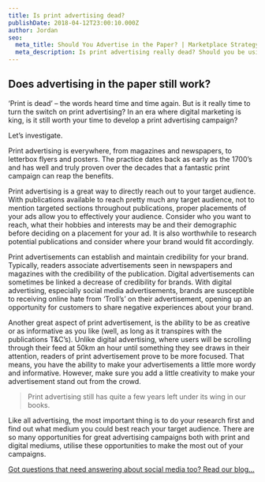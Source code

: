 ```yaml
---
title: Is print advertising dead?
publishDate: 2018-04-12T23:00:10.000Z
author: Jordan
seo:
  meta_title: Should You Advertise in the Paper? | Marketplace Strategy Solutions
  meta_description: Is print advertising really dead? Should you be using print adcertising in your business? Are there benfits of this medium over digital advertising?
---
```

## Does advertising in the paper still work?

‘Print is dead’ – the words heard time and time again. But is it really time to turn the switch on print advertising? In an era where digital marketing is king, is it still worth your time to develop a print advertising campaign?

Let’s investigate.

Print advertising is everywhere, from magazines and newspapers, to letterbox flyers and posters. The practice dates back as early as the 1700’s and has well and truly proven over the decades that a fantastic print campaign can reap the benefits.

Print advertising is a great way to directly reach out to your target audience. With publications available to reach pretty much any target audience, not to mention targeted sections throughout publications, proper placements of your ads allow you to effectively your audience. Consider who you want to reach, what their hobbies and interests may be and their demographic before deciding on a placement for your ad. It is also worthwhile to research potential publications and consider where your brand would fit accordingly.

Print advertisements can establish and maintain credibility for your brand. Typically, readers associate advertisements seen in newspapers and magazines with the credibility of the publication. Digital advertisements can sometimes be linked a decrease of credibility for brands. With digital advertising, especially social media advertisements, brands are susceptible to receiving online hate from ‘Troll’s’ on their advertisement, opening up an opportunity for customers to share negative experiences about your brand.

Another great aspect of print advertisement, is the ability to be as creative or as informative as you like (well, as long as it transpires with the publications T&C’s). Unlike digital advertising, where users will be scrolling through their feed at 50km an hour until something they see draws in their attention, readers of print advertisement prove to be more focused. That means, you have the ability to make your advertisements a little more wordy and informative. However, make sure you add a little creativity to make your advertisement stand out from the crowd.

> Print advertising still has quite a few years left under its wing in our books.

Like all advertising, the most important thing is to do your research first and find out what medium you could best reach your target audience. There are so many opportunities for great advertising campaigns both with print and digital mediums, utilise these opportunities to make the most out of your campaigns.

[Got questions that need answering about social media too? Read our blog...](https://marketplacestrategysolutions.com.au/blog/which-social-network-best-suits-my-business/)
